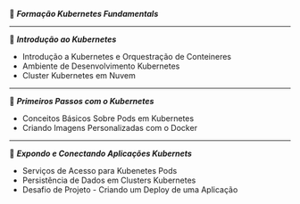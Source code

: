 🛞 ***Formação Kubernetes Fundamentals***

----

📃 ***Introdução ao Kubernetes***
- Introdução a Kubernetes e Orquestração de Conteineres
- Ambiente de Desenvolvimento Kubernetes
- Cluster Kubernetes em Nuvem

----

📃 ***Primeiros Passos com o Kubernetes***
- Conceitos Básicos Sobre Pods em Kubernetes
- Criando Imagens Personalizadas com o Docker

----

📃 ***Expondo e Conectando Aplicações Kubernets***
- Serviços de Acesso para Kubenetes Pods
- Persistência de Dados em Clusters Kubernetes
- Desafio de Projeto - Criando um Deploy de uma Aplicação